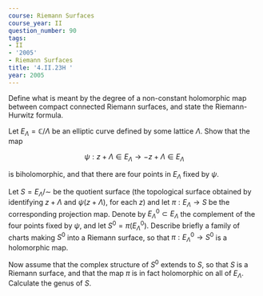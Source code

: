 ```yaml
---
course: Riemann Surfaces
course_year: II
question_number: 90
tags:
- II
- '2005'
- Riemann Surfaces
title: '4.II.23H '
year: 2005
---
```



Define what is meant by the degree of a non-constant holomorphic map between compact connected Riemann surfaces, and state the Riemann-Hurwitz formula.

Let $E_{\Lambda}=\mathbb{C} / \Lambda$ be an elliptic curve defined by some lattice $\Lambda$. Show that the map

$$\psi: z+\Lambda \in E_{\Lambda} \rightarrow-z+\Lambda \in E_{\Lambda}$$

is biholomorphic, and that there are four points in $E_{\Lambda}$ fixed by $\psi$.

Let $S=E_{\Lambda} / \sim$ be the quotient surface (the topological surface obtained by identifying $z+\Lambda$ and $\psi(z+\Lambda)$, for each $z)$ and let $\pi: E_{\Lambda} \rightarrow S$ be the corresponding projection map. Denote by $E_{\Lambda}^{0} \subset E_{\Lambda}$ the complement of the four points fixed by $\psi$, and let $S^{0}=\pi\left(E_{\Lambda}^{0}\right)$. Describe briefly a family of charts making $S^{0}$ into a Riemann surface, so that $\pi: E_{\Lambda}^{0} \rightarrow S^{0}$ is a holomorphic map.

Now assume that the complex structure of $S^{0}$ extends to $S$, so that $S$ is a Riemann surface, and that the map $\pi$ is in fact holomorphic on all of $E_{\Lambda}$. Calculate the genus of $S$.